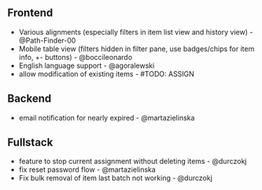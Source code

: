 ## Frontend
- Various alignments (especially filters in item list view and history view) - @Path-Finder-00
- Mobile table view (filters hidden in filter pane, use badges/chips for item info, +- buttons) - @boccileonardo
- English language support - @agoralewski
- allow modification of existing items - #TODO: ASSIGN

## Backend
- email notification for nearly expired - @martazielinska

## Fullstack
- feature to stop current assignment without deleting items - @durczokj
- fix reset password flow - @martazielinska
- Fix bulk removal of item last batch not working - @durczokj